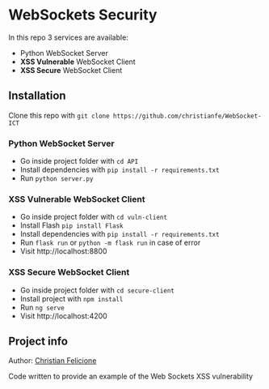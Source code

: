
# WebSockets Security

In this repo 3 services are available:
* Python WebSocket Server
* **XSS Vulnerable** WebSocket Client
* **XSS Secure** WebSocket Client

## Installation

Clone this repo with `git clone https://github.com/christianfe/WebSocket-ICT`

### Python WebSocket Server

* Go inside project folder with `cd API`
* Install dependencies with `pip install -r requirements.txt`
* Run `python server.py`

### XSS Vulnerable WebSocket Client

* Go inside project folder with `cd vuln-client`
* Install Flash `pip install Flask`
* Install dependencies with `pip install -r requirements.txt`
* Run `flask run` or `python -m flask run` in case of error
* Visit http://localhost:8800

### XSS Secure WebSocket Client

* Go inside project folder with `cd secure-client`
* Install project with `npm install`
* Run `ng serve`
* Visit http://localhost:4200


## Project info

Author: [Christian Felicione](https://github.com/christianfe/)

Code written to provide an example of the Web Sockets XSS vulnerability
